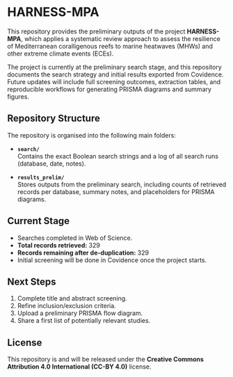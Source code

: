 # HARNESS-MPA

This repository provides the preliminary outputs of the project **HARNESS-MPA**, which applies a systematic review approach to assess the resilience of Mediterranean coralligenous reefs to marine heatwaves (MHWs) and other extreme climate events (ECEs).

The project is currently at the preliminary search stage, and this repository documents the search strategy and initial results exported from Covidence. Future updates will include full screening outcomes, extraction tables, and reproducible workflows for generating PRISMA diagrams and summary figures.

## Repository Structure

The repository is organised into the following main folders:

- **`search/`**  
  Contains the exact Boolean search strings and a log of all search runs (database, date, notes).

- **`results_prelim/`**  
  Stores outputs from the preliminary search, including counts of retrieved records per database, summary notes, and placeholders for PRISMA diagrams.

## Current Stage

- Searches completed in  Web of Science.  
- **Total records retrieved:** 329  
- **Records remaining after de-duplication:** 329  
- Initial screening will be done in Covidence once the project starts.  

## Next Steps

1. Complete title and abstract screening.  
2. Refine inclusion/exclusion criteria.  
3. Upload a preliminary PRISMA flow diagram.  
4. Share a first list of potentially relevant studies.  

## License

This repository is and will be released under the **Creative Commons Attribution 4.0 International (CC-BY 4.0)** license. 
